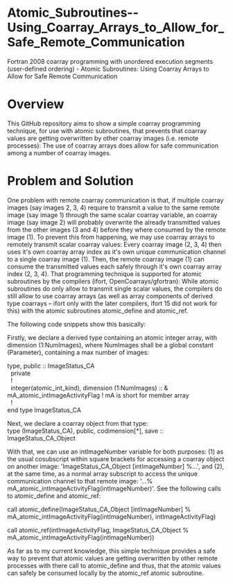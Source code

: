 # Atomic_Subroutines--Using_Coarray_Arrays_to_Allow_for_Safe_Remote_Communication
Fortran 2008 coarray programming with unordered execution segments (user-defined ordering) - Atomic Subroutines: Using Coarray Arrays to Allow for Safe Remote Communication

# Overview
This GitHub repository aims to show a simple coarray programming technique, for use with atomic subroutines, that prevents that coarray values are getting overwritten by other coarray images (i.e. remote processes): The use of coarray arrays does allow for safe communication among a number of coarray images. 

# Problem and Solution
One problem with remote coarray communication is that, if multiple coarray images (say images 2, 3, 4) require to transmit a value to the same remote image (say image 1) through the same scalar coarray variable, an coarray image (say image 2) will probably overwrite the already transmitted values from the other images (3 and 4) before they where consumed by the remote image (1). To prevent this from happening, we may use coarray arrays to remotely transmit scalar coarray values: Every coarray image (2, 3, 4) then uses it's own coarray array index as it's own unique communication channel to a single coarray image (1). Then, the remote coarray image (1) can consume the transmitted values each safely through it's own coarray array index (2, 3, 4).
That programming technique is supported for atomic subroutines by the compilers (ifort, OpenCoarrays/gfortran): While atomic subroutines do only allow to transmit single scalar values, the compilers do still allow to use coarray arrays (as well as array components of derived type coarrays – ifort only with the later compilers, ifort 15 did not work for this) with the atomic subroutines atomic_define and atomic_ref.

The following code snippets show this basically:

Firstly, we declare a derived type containing an atomic integer array, with dimension (1:NumImages), where NumImages shall be a global constant (Parameter), containing a max number of images:

type, public :: ImageStatus_CA<br />
&nbsp;&nbsp;private<br />
&nbsp;&nbsp;!<br />
&nbsp;&nbsp;integer(atomic_int_kind), dimension (1:NumImages) :: & mA_atomic_intImageActivityFlag ! mA is short for member array<br />
&nbsp;&nbsp;!<br />
end type ImageStatus_CA<br />

Next, we declare a coarray object from that type:<br />
type (ImageStatus_CA), public, codimension[*], save :: ImageStatus_CA_Object<br />

With that, we can use an intImageNumber variable for both purposes: (1) as the usual cosubscript within square brackets for accessing a coarray object on another image: 'ImageStatus_CA_Object [intImageNumber] %...', and (2), at the same time, as a normal array subscript to access the unique communication channel to that remote image: '...% mA_atomic_intImageActivityFlag(intImageNumber)'. See the following calls to atomic_define and atomic_ref:

call atomic_define(ImageStatus_CA_Object [intImageNumber] % mA_atomic_intImageActivityFlag(intImageNumber), intImageActivityFlag)<br />

call atomic_ref(intImageActivityFlag, ImageStatus_CA_Object %   mA_atomic_intImageActivityFlag(intImageNumber))<br />

As far as to my current knowledge, this simple technique provides a safe way to prevent that atomic values are getting overwritten by other remote processes with there call to atomic_define and thus, that the atomic values can safely be consumed locally by the atomic_ref atomic subroutine.
